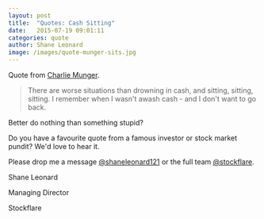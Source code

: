 ```yaml
---
layout: post
title:  "Quotes: Cash Sitting"
date:   2015-07-19 09:01:11
categories: quote
author: Shane Leonard
image: /images/quote-munger-sits.jpg
---
```


Quote from [Charlie Munger](https://en.wikipedia.org/wiki/Charlie_Munger).

> There are worse situations than drowning in cash, and sitting, sitting, sitting. I remember when I wasn't awash cash - and I don't want to go back.

Better do nothing than something stupid?

Do you have a favourite quote from a famous investor or stock market pundit? We'd love to hear it.

Please drop me a message [@shaneleonard121](https://twitter.com/shaneleonard121) or the full team [@stockflare](https://twitter.com/stockflare).

Shane Leonard

Managing Director

Stockflare